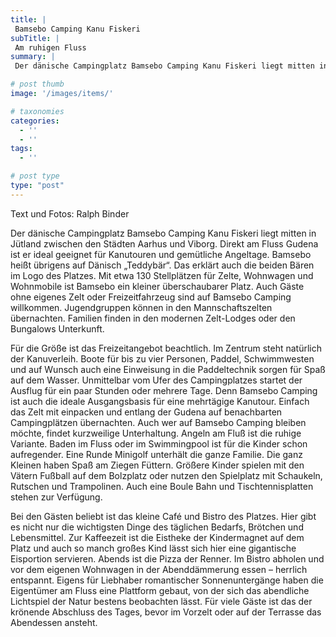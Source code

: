 ```yaml
---
title: |
 Bamsebo Camping Kanu Fiskeri
subTitle: |
 Am ruhigen Fluss
summary: |
 Der dänische Campingplatz Bamsebo Camping Kanu Fiskeri liegt mitten in Jütland zwischen den Städten Aarhus und Viborg. Direkt am Fluss Gudena ist er ideal geeignet für Kanutouren und gemütliche Angeltage. Bamsebo heißt übrigens auf Dänisch „Teddybär“. Das erklärt auch die beiden Bären im Logo des Platzes.

# post thumb
image: '/images/items/'

# taxonomies
categories: 
  - ''
  - ''
tags:
  - ''

# post type
type: "post"
---
```


Text und Fotos: Ralph Binder  

Der dänische Campingplatz Bamsebo Camping Kanu Fiskeri liegt mitten in Jütland zwischen den Städten Aarhus und Viborg. Direkt am Fluss Gudena ist er ideal geeignet für Kanutouren und gemütliche Angeltage. Bamsebo heißt übrigens auf Dänisch „Teddybär“. Das erklärt auch die beiden Bären im Logo des Platzes. Mit etwa 130 Stellplätzen für Zelte, Wohnwagen und Wohnmobile ist Bamsebo ein kleiner überschaubarer Platz. Auch Gäste ohne eigenes Zelt oder Freizeitfahrzeug sind auf Bamsebo Camping willkommen. Jugendgruppen können in den Mannschaftszelten übernachten. Familien finden in den modernen Zelt-Lodges oder den Bungalows Unterkunft.  

Für die Größe ist das Freizeitangebot beachtlich. Im Zentrum steht natürlich der Kanuverleih. Boote für bis zu vier Personen, Paddel, Schwimmwesten und auf Wunsch auch eine Einweisung in die Paddeltechnik sorgen für Spaß auf dem Wasser. Unmittelbar vom Ufer des Campingplatzes startet der Ausflug für ein paar Stunden oder mehrere Tage. Denn Bamsebo Camping ist auch die ideale Ausgangsbasis für eine mehrtägige Kanutour. Einfach das Zelt mit einpacken und entlang der Gudena auf benachbarten Campingplätzen übernachten. Auch wer auf Bamsebo Camping bleiben möchte, findet kurzweilige Unterhaltung. Angeln am Fluß ist die ruhige Variante. Baden im Fluss oder im Swimmingpool ist für die Kinder schon aufregender. Eine Runde Minigolf unterhält die ganze Familie. Die ganz Kleinen haben Spaß am Ziegen Füttern. Größere Kinder spielen mit den Vätern Fußball auf dem Bolzplatz oder nutzen den Spielplatz mit Schaukeln, Rutschen und Trampolinen. Auch eine Boule Bahn und Tischtennisplatten stehen zur Verfügung.  

Bei den Gästen beliebt ist das kleine Café und Bistro des Platzes. Hier gibt es nicht nur die wichtigsten Dinge des täglichen Bedarfs, Brötchen und Lebensmittel. Zur Kaffeezeit ist die Eistheke der Kindermagnet auf dem Platz und auch so manch großes Kind lässt sich hier eine gigantische Eisportion servieren. Abends ist die Pizza der Renner. Im Bistro abholen und vor dem eigenen Wohnwagen in der Abenddämmerung essen – herrlich entspannt. Eigens für Liebhaber romantischer Sonnenuntergänge haben die Eigentümer am Fluss eine Plattform gebaut, von der sich das abendliche Lichtspiel der Natur bestens beobachten lässt. Für viele Gäste ist das der krönende Abschluss des Tages, bevor im Vorzelt oder auf der Terrasse das Abendessen ansteht.   